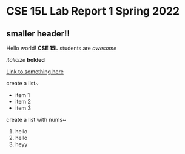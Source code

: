 # CSE 15L Lab Report 1 Spring 2022
## smaller header!!

Hello world!
**CSE 15L**  students are *awesome*

*italicize*
**bolded**

[Link to something here](https://www.youtube.com/)

create a list~
* item 1
* item 2
* item 3

create a list with nums~
1. hello
2. hello
3. heyy

